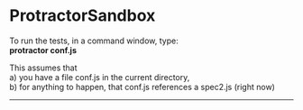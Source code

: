 # ProtractorSandbox

To run the tests, in a command window, type:<br>
<b>protractor conf.js</b>

This assumes that <br>
a) you have a file conf.js in the current directory, <br>
b) for anything to happen, that conf.js references a spec2.js (right now)

<hr/>

